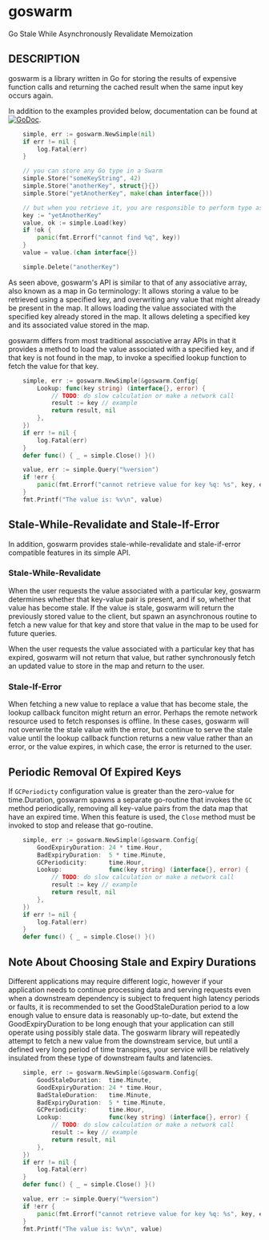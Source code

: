# goswarm

Go Stale While Asynchronously Revalidate Memoization

## DESCRIPTION

goswarm is a library written in Go for storing the results of
expensive function calls and returning the cached result when the same
input key occurs again.

In addition to the examples provided below, documentation can be found
at
[![GoDoc](https://godoc.org/github.com/karrick/goswarm?status.svg)](https://godoc.org/github.com/karrick/goswarm).

```Go
    simple, err := goswarm.NewSimple(nil)
    if err != nil {
        log.Fatal(err)
    }

    // you can store any Go type in a Swarm
    simple.Store("someKeyString", 42)
    simple.Store("anotherKey", struct{}{})
    simple.Store("yetAnotherKey", make(chan interface{}))

    // but when you retrieve it, you are responsible to perform type assertions
    key := "yetAnotherKey"
    value, ok := simple.Load(key)
    if !ok {
        panic(fmt.Errorf("cannot find %q", key))
    }
    value = value.(chan interface{})

    simple.Delete("anotherKey")
```

As seen above, goswarm's API is similar to that of any associative
array, also known as a map in Go terminology: It allows storing a
value to be retrieved using a specified key, and overwriting any value
that might already be present in the map. It allows loading the value
associated with the specified key already stored in the map. It allows
deleting a specified key and its associated value stored in the map.

goswarm differs from most traditional associative array APIs in that
it provides a method to load the value associated with a specified
key, and if that key is not found in the map, to invoke a specified
lookup function to fetch the value for that key.

```Go
    simple, err := goswarm.NewSimple(&goswarm.Config{
        Lookup: func(key string) (interface{}, error) {
            // TODO: do slow calculation or make a network call
            result := key // example
            return result, nil
        },
    })
    if err != nil {
        log.Fatal(err)
    }
    defer func() { _ = simple.Close() }()

    value, err := simple.Query("%version")
    if !err {
        panic(fmt.Errorf("cannot retrieve value for key %q: %s", key, err))
    }
    fmt.Printf("The value is: %v\n", value)
```

## Stale-While-Revalidate and Stale-If-Error

In addition, goswarm provides stale-while-revalidate and
stale-if-error compatible features in its simple API.

### Stale-While-Revalidate

When the user requests the value associated with a particular key,
goswarm determines whether that key-value pair is present, and if so,
whether that value has become stale. If the value is stale, goswarm
will return the previously stored value to the client, but spawn an
asynchronous routine to fetch a new value for that key and store that
value in the map to be used for future queries.

When the user requests the value associated with a particular key that
has expired, goswarm will not return that value, but rather
synchronously fetch an updated value to store in the map and return to
the user.

### Stale-If-Error

When fetching a new value to replace a value that has become stale,
the lookup callback funciton might return an error. Perhaps the remote
network resource used to fetch responses is offline. In these cases,
goswarm will not overwrite the stale value with the error, but
continue to serve the stale value until the lookup callback function
returns a new value rather than an error, or the value expires, in
which case, the error is returned to the user.

## Periodic Removal Of Expired Keys

If `GCPeriodicty` configuration value is greater than the zero-value
for time.Duration, goswarm spawns a separate go-routine that invokes
the `GC` method periodically, removing all key-value pairs from the
data map that have an expired time. When this feature is used, the
`Close` method must be invoked to stop and release that go-routine.

```Go
    simple, err := goswarm.NewSimple(&goswarm.Config{
        GoodExpiryDuration: 24 * time.Hour,
        BadExpiryDuration:  5 * time.Minute,
        GCPeriodicity:      time.Hour,
        Lookup:             func(key string) (interface{}, error) {
            // TODO: do slow calculation or make a network call
            result := key // example
            return result, nil
        },
    })
    if err != nil {
        log.Fatal(err)
    }
    defer func() { _ = simple.Close() }()
```

## Note About Choosing Stale and Expiry Durations

Different applications may require different logic, however if your
application needs to continue processing data and serving requests
even when a downstream dependency is subject to frequent high latency
periods or faults, it is recommended to set the GoodStaleDuration
period to a low enough value to ensure data is reasonably up-to-date,
but extend the GoodExpiryDuration to be long enough that your
application can still operate using possibly stale data. The goswarm
library will repeatedly attempt to fetch a new value from the
downstream service, but until a defined very long period of time
transpires, your service will be relatively insulated from these type
of downstream faults and latencies.

```Go
    simple, err := goswarm.NewSimple(&goswarm.Config{
        GoodStaleDuration:  time.Minute,
        GoodExpiryDuration: 24 * time.Hour,
        BadStaleDuration:   time.Minute,
        BadExpiryDuration:  5 * time.Minute,
        GCPeriodicity:      time.Hour,
        Lookup:             func(key string) (interface{}, error) {
            // TODO: do slow calculation or make a network call
            result := key // example
            return result, nil
        },
    })
    if err != nil {
        log.Fatal(err)
    }
    defer func() { _ = simple.Close() }()

    value, err := simple.Query("%version")
    if !err {
        panic(fmt.Errorf("cannot retrieve value for key %q: %s", key, err))
    }
    fmt.Printf("The value is: %v\n", value)
```
